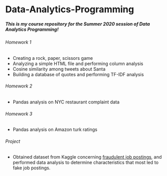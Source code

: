 # Data-Analytics-Programming

##### This is my course repository for the Summer 2020 session of Data Analytics Programming!

###### Homework 1
- Creating a rock, paper, scissors game
- Analyzing a simple HTML file and performing column analysis
- Cosine similarity among tweets about Santa
- Building a database of quotes and performing TF-IDF analysis

###### Homework 2
- Pandas analysis on NYC restaurant complaint data

###### Homework 3
- Pandas analysis on Amazon turk ratings

###### Project
- Obtained dataset from Kaggle concerning [fraudulent job postings](https://www.kaggle.com/shivamb/real-or-fake-fake-jobposting-prediction), and performed data analysis to determine characteristics that most led to fake job postings.
